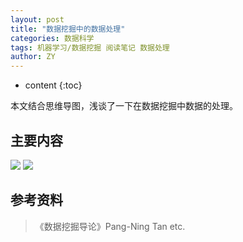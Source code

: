 ```yaml
---
layout: post
title: "数据挖掘中的数据处理"
categories: 数据科学
tags: 机器学习/数据挖掘 阅读笔记 数据处理
author: ZY
---
```


* content
{:toc}

本文结合思维导图，浅谈了一下在数据挖掘中数据的处理。




## 主要内容

![](https://raw.githubusercontent.com/woaielf/woaielf.github.io/master/_posts/Pic/3-data-mining-data1.png)
![](https://raw.githubusercontent.com/woaielf/woaielf.github.io/master/_posts/Pic/3-data-mining-data2.png)

## 参考资料

> 《数据挖掘导论》Pang-Ning Tan etc.